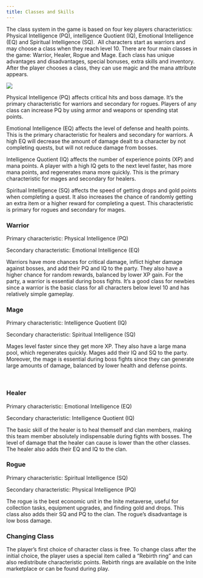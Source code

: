 ```yaml
---
title: Classes and Skills
---
```

The class system in the game is based on four key players characteristics: Physical Intelligence (PQ), intelligence Quotient (IQ), Emotional Intelligence (EQ) and Spiritual Intelligence (SQ).  All characters start as warriors and may choose a class when they reach level 10. There are four main classes in the game: Warrior, Healer, Rogue and Mage. Each class has unique advantages and disadvantages, special bonuses, extra skills and inventory. After the player chooses a class, they can use magic and the mana attribute appears.

![](img/image-22.png)

Physical Intelligence (PQ) affects critical hits and boss damage. It’s the primary characteristic for warriors and secondary for rogues. Players of any class can increase PQ by using armor and weapons or spending stat points.  

Emotional Intelligence (EQ) affects the level of defense and health points. This is the primary characteristic for healers and secondary for warriors. A high EQ will decrease the amount of damage dealt to a character by not completing quests, but will not reduce damage from bosses.

Intelligence Quotient (IQ) affects the number of experience points (XP) and mana points. A player with a high IQ gets to the next level faster, has more mana points, and regenerates mana more quickly. This is the primary characteristic for mages and secondary for healers.

Spiritual Intelligence (SQ) affects the speed of getting drops and gold points when completing a quest. It also increases the chance of randomly getting an extra item or a higher reward for completing a quest. This characteristic is primary for rogues and secondary for mages.



### Warrior

Primary characteristic: Physical Intelligence (PQ)

Secondary characteristic: Emotional Intelligence (EQ)

Warriors have more chances for critical damage, inflict higher damage against bosses, and add their PQ and IQ to the party. They also have a higher chance for random rewards, balanced by lower XP gain. For the party, a warrior is essential during boss fights. It’s a good class for newbies since a warrior is the basic class for all characters below level 10 and has relatively simple gameplay.



### Mage

Primary characteristic: Intelligence Quotient (IQ)

Secondary characteristic: Spiritual Intelligence (SQ)

Mages level faster since they get more XP. They also have a large mana pool, which regenerates quickly. Mages add their IQ and SQ to the party. Moreover, the mage is essential during boss fights since they can generate large amounts of damage, balanced by lower health and defense points.  

  

### Healer 

Primary characteristic: Emotional Intelligence (EQ)

Secondary characteristic: Intelligence Quotient (IQ)

The basic skill of the healer is to heal themself and clan members, making this team member absolutely indispensable during fights with bosses. The level of damage that the healer can cause is lower than the other classes. The healer also adds their EQ and IQ to the clan. 

### Rogue

Primary characteristic: Spiritual Intelligence (SQ)

Secondary characteristic: Physical Intelligence (PQ)

The rogue is the best economic unit in the Inite metaverse, useful for collection tasks, equipment upgrades, and finding gold and drops. This class also adds their SQ and PQ to the clan. The rogue’s disadvantage is low boss damage. 

### Changing Class

The player’s first choice of character class is free. To change class after the initial choice, the player uses a special item called a “Rebirth ring” and can also redistribute characteristic points. Rebirth rings are available on the Inite marketplace or can be found during play.